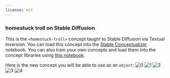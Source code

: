 ```yaml
---
license: mit
---
```

### homestuck troll on Stable Diffusion
This is the `<homestuck-troll>` concept taught to Stable Diffusion via Textual Inversion. You can load this concept into the [Stable Conceptualizer](https://colab.research.google.com/github/huggingface/notebooks/blob/main/diffusers/stable_conceptualizer_inference.ipynb) notebook. You can also train your own concepts and load them into the concept libraries using [this notebook](https://colab.research.google.com/github/huggingface/notebooks/blob/main/diffusers/sd_textual_inversion_training.ipynb).

Here is the new concept you will be able to use as an `object`:
![<homestuck-troll> 0](https://huggingface.co/sd-concepts-library/homestuck-troll/resolve/main/concept_images/4.jpeg)
![<homestuck-troll> 1](https://huggingface.co/sd-concepts-library/homestuck-troll/resolve/main/concept_images/0.jpeg)
![<homestuck-troll> 2](https://huggingface.co/sd-concepts-library/homestuck-troll/resolve/main/concept_images/3.jpeg)
![<homestuck-troll> 3](https://huggingface.co/sd-concepts-library/homestuck-troll/resolve/main/concept_images/2.jpeg)
![<homestuck-troll> 4](https://huggingface.co/sd-concepts-library/homestuck-troll/resolve/main/concept_images/1.jpeg)

